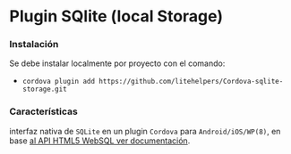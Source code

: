 # Plugin SQlite (local Storage)

### Instalación
Se debe instalar localmente por proyecto con el comando:

- `cordova plugin add https://github.com/litehelpers/Cordova-sqlite-storage.git`

### Características 

interfaz nativa de `SQLite` en un plugin `Cordova` para `Android/iOS/WP(8)`, en base [al API HTML5 WebSQL ver documentación](https://www.w3.org/TR/webdatabase/).